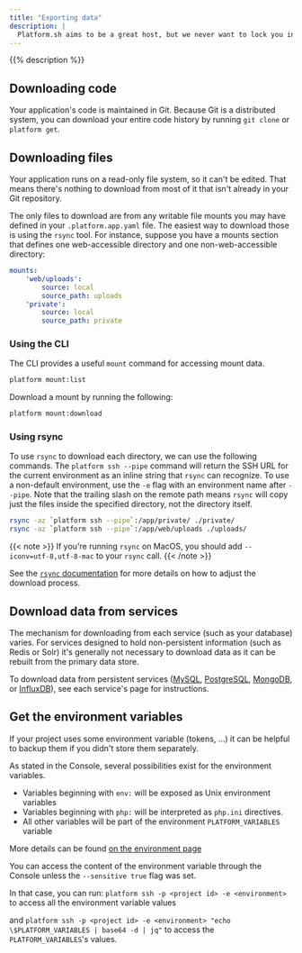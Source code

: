 ```yaml
---
title: "Exporting data"
description: |
  Platform.sh aims to be a great host, but we never want to lock you in to our service. Your code and your data belong to you, and you should always be able to download your site's data for local development, backup, or to "take your data elsewhere".
---
```


{{% description %}}

## Downloading code

Your application's code is maintained in Git.
Because Git is a distributed system,
you can download your entire code history by running `git clone` or `platform get`.

## Downloading files

Your application runs on a read-only file system, so it can't be edited.
That means there's nothing to download from most of it that isn't already in your Git repository.

The only files to download are from any writable file mounts you may have defined in your `.platform.app.yaml` file.
The easiest way to download those is using the `rsync` tool.
For instance, suppose you have a mounts section that defines one web-accessible directory and one non-web-accessible directory:

```yaml
mounts:
    'web/uploads':
        source: local
        source_path: uploads
    'private':
        source: local
        source_path: private
```
### Using the CLI

The CLI provides a useful `mount` command for accessing mount data.

```bash
platform mount:list
```

Download a mount by running the following:

```bash
platform mount:download
```

### Using rsync
To use `rsync` to download each directory, we can use the following commands. The `platform ssh --pipe` command will return the SSH URL for the current environment as an inline string that `rsync` can recognize. To use a non-default environment, use the `-e` flag with an environment name after `--pipe`. Note that the trailing slash on the remote path means `rsync` will copy just the files inside the specified directory, not the directory itself.

```bash
rsync -az `platform ssh --pipe`:/app/private/ ./private/
rsync -az `platform ssh --pipe`:/app/web/uploads ./uploads/
```


{{< note >}}
If you're running `rsync` on MacOS, you should add `--iconv=utf-8,utf-8-mac` to your `rsync` call.
{{< /note >}}

See the [`rsync` documentation](https://download.samba.org/pub/rsync/rsync.html) for more details on how to adjust the download process.

## Download data from services

The mechanism for downloading from each service (such as your database) varies.
For services designed to hold non-persistent information (such as Redis or Solr) it's generally not necessary to download data as it can be rebuilt from the primary data store.

To download data from persistent services ([MySQL](../add-services/mysql/_index.md), [PostgreSQL](../add-services/postgresql.md), [MongoDB](../add-services/mongodb.md), or [InfluxDB](../add-services/influxdb.md)), see each service's page for instructions.

## Get the environment variables

If your project uses some environment variable (tokens, ...) it can be helpful to backup them if you didn't store them separately.

As stated in the Console, several possibilities exist for the environment variables.

* Variables beginning with `env:` will be exposed as Unix environment variables
* Variables beginning with `php:` will be interpreted as `php.ini` directives.
* All other variables will be part of the environment `PLATFORM_VARIABLES` variable

More details can be found [on the environment page](https://docs.platform.sh/administration/web/configure-environment.html#variables)

You can access the content of the environment variable through the Console unless the `--sensitive true` flag was set.

In that case, you can run:
`platform ssh -p <project id> -e <environment>`
to access all the environment variable values

and `platform ssh -p <project id> -e <environment> "echo \$PLATFORM_VARIABLES | base64 -d | jq"` to access the `PLATFORM_VARIABLES`'s values.

 
